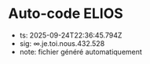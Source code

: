 # Auto-code ELIOS
- ts: 2025-09-24T22:36:45.794Z
- sig: ∞.je.toi.nous.432.528
- note: fichier généré automatiquement